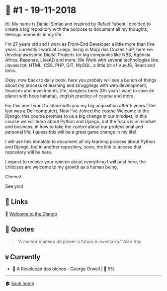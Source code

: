 # :pushpin: #1 - 19-11-2018

Hi, My name is Daniel Simão and inspired by Rafael Fabeni I decided to create a log repository with the purpose to document all my thoughts, feelings moments in my life.

I'm 27 years old and I work as Front-End Developer a little more than five years, currently I work at Luego, living in Mogi das Cruzes / SP, here we develop awesome Digital Projects for big companies like NBS, Agência Africa, 
Repense, LiveAD and more. We Work with several technologies like: Javascript, HTML, CSS, PHP, GIT, MySQL, a little bit of VueJS, React and Ionic.

Okay, now back to daily book, here you probaly will see a bunch of things about my process of learning and strugglings with web development, finances and investments, life, stingless bees (Oh yeah I want to save de planet with bees hahaha), english practice of course and more.

For this one I want to share with you my big acquisition after 5 years (The last was a Dell computer), Now I've Joined the course Welcome to the Django,
this course promise to us a big change in our mindset, in this course we will learn about Python and Django, but the focus is in mindset and business,
in how to take the control about our professional and personal life, I guess this will be a great game change in my life!

I will use this template to document all my learning process about Python and Django, but in another repository, soon, the link to access that repository 
will be here.

I expect to receive your opinion about everything I will post here, the criticises are welcome to my growth as a human being.

Cheers!

See you!

<!--- ## :octocat: -->
## :link: Links

:snake: [Welcome to the Django](https://welcometothedjango.com.br)

## :speech_balloon: Quotes

> “A melhor maneira de prever o futuro é inventá-lo.” Alan Kay
 
## :skull: Currently

* :book: A Revolução dos bichos - George Orwell | :running: 5%

---

:house: [back home](../../../..#home)
